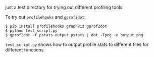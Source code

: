 just a test directory for trying out different profiling tools 


To try out `profilehooks` and `gprof2dot`: 

```
$ pip install profilehooks graphviz gprof2dot
$ python test_script.py
$ gprof2dot -f pstats output.pstats | dot -Tpng -o output.png
```


`test_script.py` shows how to output profile stats to different files for different functions.
